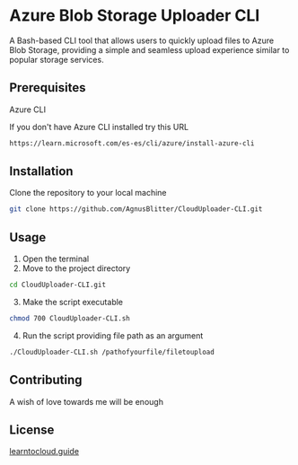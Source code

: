 # Azure Blob Storage Uploader CLI
A Bash-based CLI tool that allows users to quickly upload files to Azure Blob Storage, providing a simple and seamless upload experience similar to popular storage services.

## Prerequisites

Azure CLI

If you don't have Azure CLI installed try this URL

```bash
https://learn.microsoft.com/es-es/cli/azure/install-azure-cli
```

## Installation

Clone the repository to your local machine

```bash
git clone https://github.com/AgnusBlitter/CloudUploader-CLI.git
```

## Usage

1. Open the terminal
2. Move to the project directory
```bash
cd CloudUploader-CLI.git
```
3. Make the script executable
```bash
chmod 700 CloudUploader-CLI.sh
```
4. Run the script providing file path as an argument
```bash
./CloudUploader-CLI.sh /pathofyourfile/filetoupload
``` 

## Contributing

A wish of love towards me will be enough

## License

[learntocloud.guide](https://learntocloud.guide/phase1/#capstone-project-clouduploader-cli)
